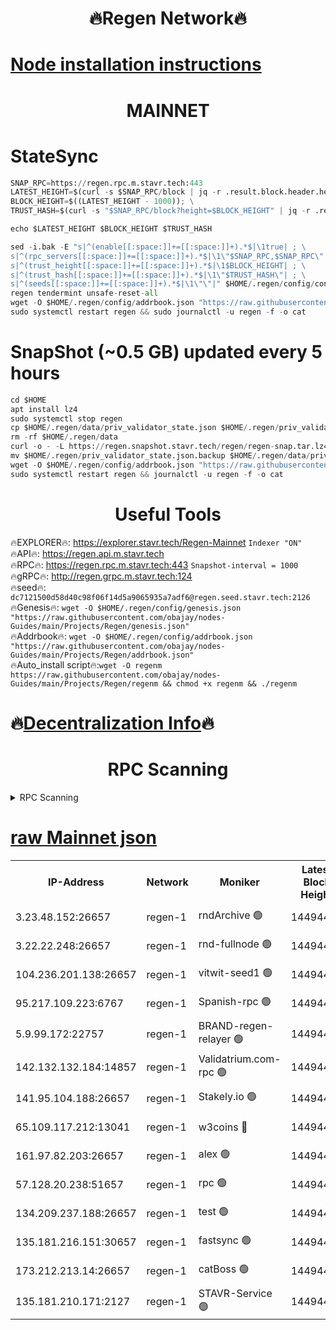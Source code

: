 <h1 align="center"> 🔥Regen Network🔥</h1>

[Node installation instructions](https://github.com/obajay/nodes-Guides/tree/main/Projects/Regen)
=
<h1 align="center"> MAINNET</h1>

# StateSync
```python
SNAP_RPC=https://regen.rpc.m.stavr.tech:443
LATEST_HEIGHT=$(curl -s $SNAP_RPC/block | jq -r .result.block.header.height); \
BLOCK_HEIGHT=$((LATEST_HEIGHT - 1000)); \
TRUST_HASH=$(curl -s "$SNAP_RPC/block?height=$BLOCK_HEIGHT" | jq -r .result.block_id.hash)

echo $LATEST_HEIGHT $BLOCK_HEIGHT $TRUST_HASH

sed -i.bak -E "s|^(enable[[:space:]]+=[[:space:]]+).*$|\1true| ; \
s|^(rpc_servers[[:space:]]+=[[:space:]]+).*$|\1\"$SNAP_RPC,$SNAP_RPC\"| ; \
s|^(trust_height[[:space:]]+=[[:space:]]+).*$|\1$BLOCK_HEIGHT| ; \
s|^(trust_hash[[:space:]]+=[[:space:]]+).*$|\1\"$TRUST_HASH\"| ; \
s|^(seeds[[:space:]]+=[[:space:]]+).*$|\1\"\"|" $HOME/.regen/config/config.toml
regen tendermint unsafe-reset-all
wget -O $HOME/.regen/config/addrbook.json "https://raw.githubusercontent.com/obajay/nodes-Guides/main/Projects/Regen/addrbook.json"
sudo systemctl restart regen && sudo journalctl -u regen -f -o cat
```
# SnapShot (~0.5 GB) updated every 5 hours
```python
cd $HOME
apt install lz4
sudo systemctl stop regen
cp $HOME/.regen/data/priv_validator_state.json $HOME/.regen/priv_validator_state.json.backup
rm -rf $HOME/.regen/data
curl -o - -L https://regen.snapshot.stavr.tech/regen/regen-snap.tar.lz4 | lz4 -c -d - | tar -x -C $HOME/.regen --strip-components 2
mv $HOME/.regen/priv_validator_state.json.backup $HOME/.regen/data/priv_validator_state.json
wget -O $HOME/.regen/config/addrbook.json "https://raw.githubusercontent.com/obajay/nodes-Guides/main/Projects/Regen/addrbook.json"
sudo systemctl restart regen && journalctl -u regen -f -o cat
```

 <h1 align="center"> Useful Tools</h1>

🔥EXPLORER🔥:     https://explorer.stavr.tech/Regen-Mainnet        `Indexer "ON"` \
🔥API🔥:          https://regen.api.m.stavr.tech \
🔥RPC🔥:          https://regen.rpc.m.stavr.tech:443              `Snapshot-interval = 1000` \
🔥gRPC🔥:         http://regen.grpc.m.stavr.tech:124 \
🔥seed🔥:      `dc7121500d58d40c98f06f14d5a9065935a7adf6@regen.seed.stavr.tech:2126` \
🔥Genesis🔥:   `wget -O $HOME/.regen/config/genesis.json "https://raw.githubusercontent.com/obajay/nodes-Guides/main/Projects/Regen/genesis.json"` \
🔥Addrbook🔥:  `wget -O $HOME/.regen/config/addrbook.json "https://raw.githubusercontent.com/obajay/nodes-Guides/main/Projects/Regen/addrbook.json"` \
🔥Auto_install script🔥:`wget -O regenm https://raw.githubusercontent.com/obajay/nodes-Guides/main/Projects/Regen/regenm && chmod +x regenm && ./regenm`

🔥[Decentralization Info](https://github.com/obajay/StateSync-snapshots/tree/main/Projects/Regen/Decentralization)🔥
=
<h1 align="center"> RPC Scanning</h1>

<details>
<summary>RPC Scanning</summary>

<h2 align="center"> We scan nodes in real time every 4 hours. And we provide the final result of RPC endpoints.
We cannot influence the operation of these nodes in any way. </h2>


```python
If Voting Power is higher than 0 --> then the Node is a validator of the network and may be subject to attack and be a potential threat to the chain.
```
```python
We marked such validators with a red symbol
```

</details>

[raw Mainnet json](https://rpc-check.regenm.stavr.tech/regenm/rpc-regenm-result.json)
=


<table><tr><th>IP-Address</th><th>Network</th><th>Moniker</th><th>Latest Block Height</th><th>Earliest Block Height</th><th>Catching Up</th><th>Tx Index</th><th>Voting Power</th><th>Scan Time</th></tr><tr><td>3.23.48.152:26657</td><td>regen-1</td><td>rndArchive 🟢</td><td>14494484</td><td>1</td><td>False</td><td>on</td><td>0</td><td>2024-02-01T01:03:12.033902500UTC</td></tr><tr><td>3.22.22.248:26657</td><td>regen-1</td><td>rnd-fullnode 🟢</td><td>14494484</td><td>4134001</td><td>False</td><td>on</td><td>0</td><td>2024-02-01T01:03:09.209725413UTC</td></tr><tr><td>104.236.201.138:26657</td><td>regen-1</td><td>vitwit-seed1 🟢</td><td>14494479</td><td>8943001</td><td>False</td><td>on</td><td>0</td><td>2024-02-01T01:02:39.316716561UTC</td></tr><tr><td>95.217.109.223:6767</td><td>regen-1</td><td>Spanish-rpc 🟢</td><td>14494487</td><td>10068001</td><td>False</td><td>on</td><td>0</td><td>2024-02-01T01:03:28.256058617UTC</td></tr><tr><td>5.9.99.172:22757</td><td>regen-1</td><td>BRAND-regen-relayer 🟢</td><td>14494487</td><td>10782501</td><td>False</td><td>on</td><td>0</td><td>2024-02-01T01:03:28.967415504UTC</td></tr><tr><td>142.132.132.184:14857</td><td>regen-1</td><td>Validatrium.com-rpc 🟢</td><td>14494487</td><td>11175001</td><td>False</td><td>on</td><td>0</td><td>2024-02-01T01:03:28.620107411UTC</td></tr><tr><td>141.95.104.188:26657</td><td>regen-1</td><td>Stakely.io 🟢</td><td>14494482</td><td>13442501</td><td>False</td><td>on</td><td>0</td><td>2024-02-01T01:02:58.190594952UTC</td></tr><tr><td>65.109.117.212:13041</td><td>regen-1</td><td>w3coins 🔴</td><td>14494494</td><td>13494494</td><td>False</td><td>off</td><td>23906591830</td><td>2024-02-01T01:04:09.176201590UTC</td></tr><tr><td>161.97.82.203:26657</td><td>regen-1</td><td>alex 🟢</td><td>14494485</td><td>13992001</td><td>False</td><td>on</td><td>0</td><td>2024-02-01T01:03:17.265172802UTC</td></tr><tr><td>57.128.20.238:51657</td><td>regen-1</td><td>rpc 🟢</td><td>14494486</td><td>13992001</td><td>False</td><td>on</td><td>0</td><td>2024-02-01T01:03:21.592471000UTC</td></tr><tr><td>134.209.237.188:26657</td><td>regen-1</td><td>test 🟢</td><td>14494489</td><td>13992001</td><td>False</td><td>on</td><td>0</td><td>2024-02-01T01:03:37.514608382UTC</td></tr><tr><td>135.181.216.151:30657</td><td>regen-1</td><td>fastsync 🟢</td><td>14494485</td><td>14457001</td><td>False</td><td>off</td><td>0</td><td>2024-02-01T01:03:16.962314212UTC</td></tr><tr><td>173.212.213.14:26657</td><td>regen-1</td><td>catBoss 🟢</td><td>14494485</td><td>14478001</td><td>False</td><td>on</td><td>0</td><td>2024-02-01T01:03:12.310621783UTC</td></tr><tr><td>135.181.210.171:2127</td><td>regen-1</td><td>STAVR-Service 🟢</td><td>14494492</td><td>14492001</td><td>False</td><td>on</td><td>0</td><td>2024-02-01T01:03:56.517241980UTC</td></tr></table>